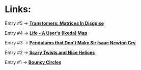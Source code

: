 # Links:

Entry #5 -> [**Transfomers: Matrices In Disguise**](/ent_5/cycloids.html)

Entry #4 -> [**Life - A User's (Ikeda) Map**](/ent_4/ikeda.html)

Entry #3 -> [**Pendulums that Don't Make Sir Isaac Newton Cry**](/ent_3/pendulums.html)

Entry #2 -> [**Scary Twists and Nice Helices**](/ent_2/sinehelix.html)

Entry #1 -> [**Bouncy Circles**](/ent_1/bouncy-circles.html)



